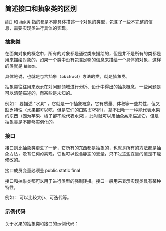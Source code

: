 ## 简述接口和抽象类的区别
`接口` 和 `抽象类` 指的都是不能具体描述一个对象的类型，包含了一些不完整的信息，需要实现类进行具体的实现。

### 抽象类
在面向对象的概念中，所有的对象都是通过类来描绘的，但是并不是所有的类都是用来描绘对象的，如果一个类中没有包含足够的信息来描绘一个具体的对象，这样的类就是 `抽象类`。

   具体地说，也就是包含抽象（abstract）方法的类，就是抽象类。

抽象类往往用来表示在对问题领域进行分析、设计中得出的抽象概念，一些问题是可以清楚描述的，而某些是未知的。

   例如：
   要描述 "水果" ，它就是一个抽象概念，它有质量、体积等一些共性，但又缺乏特性（水果都可以吃，但是它们的口感
   却不同），拿不出唯一一种能代表水果的东西（因为苹果、橘子都不能代表水果），此时就可以用抽象类来描述它，但是
   抽象类是不能够实例化的。

### 接口
接口则比抽象类更进了一步，它所有的东西都是抽象的，也就是所有的方法都是抽象方法，没有任何的实现。它也可以包含静态的变量，只不过这些变量的值是不能修改的。

   接口成员变量必须是 public static final

接口和抽象类都可以用于进行类型的强制转换。接口一般用来表示实现类具有某种特性，

   例如：
   可以比较大小、可迭代等。

### 示例代码
关于水果的抽象类和接口的示例代码：


